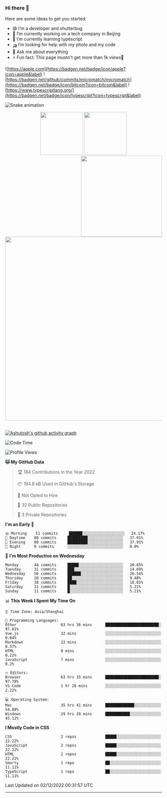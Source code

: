 
### Hi there 👋


Here are some ideas to get you started:

- 😄 I’m a developer and shutterbug
- 🔭 I’m currently working on a tech company in Beijing
- 🌱 I’m currently learning typescript
- 🛺 I’m looking for help with my photo and my code
- 💬 Ask me about everything
- ⚡ Fun fact: This page mustn't get more than 1k views🤣

![https://apple.com](https://badgen.net/badge/icon/apple?icon=apple&label)
![https://badgen.net/github/commits/micromatch/micromatch](https://badgen.net/badge/icon/bitcoin?icon=bitcoin&label)
![https://www.typescriptlang.org/](https://badgen.net/badge/icon/typescript?icon=typescript&label)




![Snake animation](https://github.com/changzhenlin/changzhenlin/blob/output/github-contribution-grid-snake.svg)

<!-- GitHub数据统计 -->
<div align="center">
  <img height="137px" src="https://github-readme-stats.vercel.app/api?username=changzhenlin&hide_title=true&hide_border=true&show_icons=trueline_height=21&text_color=000&icon_color=000&theme=graywhite" />
  <img height="137px" src="https://github-readme-stats.vercel.app/api/top-langs/?username=changzhenlin&hide_title=true&hide_border=true&layout=compact&langs_count=6&text_color=000&icon_color=fff&theme=graywhite" />
</div>

<!-- 连续提交代码天数记录 -->
<div align="center">
  <img style="float:right" width="260" src="https://media.giphy.com/media/G90BPjJbzidJIbVs54/giphy.gif" />
  <img width="590" src="https://github-readme-streak-stats.herokuapp.com/?user=changzhenlin&hide_border=true" />
</div>
<br>

[![Ashutosh's github activity graph](https://activity-graph.herokuapp.com/graph?username=changzhenlin&theme=dracula)](https://github.com/ashutosh00710/github-readme-activity-graph)


<!--START_SECTION:waka-->
![Code Time](http://img.shields.io/badge/Code%20Time-2%2C275%20hrs%2022%20mins-blue)

![Profile Views](http://img.shields.io/badge/Profile%20Views-749-blue)

**🐱 My GitHub Data** 

> 🏆 184 Contributions in the Year 2022
 > 
> 📦 194.8 kB Used in GitHub's Storage 
 > 
> 🚫 Not Opted to Hire
 > 
> 📜 32 Public Repositories 
 > 
> 🔑 3 Private Repositories  
 > 
**I'm an Early 🐤** 

```text
🌞 Morning    51 commits     ██████░░░░░░░░░░░░░░░░░░░   24.17% 
🌆 Daytime    80 commits     █████████░░░░░░░░░░░░░░░░   37.91% 
🌃 Evening    80 commits     █████████░░░░░░░░░░░░░░░░   37.91% 
🌙 Night      0 commits      ░░░░░░░░░░░░░░░░░░░░░░░░░   0.0%

```
📅 **I'm Most Productive on Wednesday** 

```text
Monday       44 commits     █████░░░░░░░░░░░░░░░░░░░░   20.85% 
Tuesday      31 commits     ███░░░░░░░░░░░░░░░░░░░░░░   14.69% 
Wednesday    56 commits     ██████░░░░░░░░░░░░░░░░░░░   26.54% 
Thursday     20 commits     ██░░░░░░░░░░░░░░░░░░░░░░░   9.48% 
Friday       38 commits     ████░░░░░░░░░░░░░░░░░░░░░   18.01% 
Saturday     11 commits     █░░░░░░░░░░░░░░░░░░░░░░░░   5.21% 
Sunday       11 commits     █░░░░░░░░░░░░░░░░░░░░░░░░   5.21%

```


📊 **This Week I Spent My Time On** 

```text
⌚︎ Time Zone: Asia/Shanghai

💬 Programming Languages: 
Other                    63 hrs 36 mins      ████████████████████████░   97.81% 
Vue.js                   32 mins             ░░░░░░░░░░░░░░░░░░░░░░░░░   0.84% 
Markdown                 22 mins             ░░░░░░░░░░░░░░░░░░░░░░░░░   0.57% 
HTML                     8 mins              ░░░░░░░░░░░░░░░░░░░░░░░░░   0.22% 
JavaScript               7 mins              ░░░░░░░░░░░░░░░░░░░░░░░░░   0.2%

🔥 Editors: 
Browser                  63 hrs 35 mins      ████████████████████████░   97.78% 
VS Code                  1 hr 26 mins        ░░░░░░░░░░░░░░░░░░░░░░░░░   2.22%

💻 Operating System: 
Mac                      35 hrs 41 mins      █████████████░░░░░░░░░░░░   54.88% 
Windows                  29 hrs 20 mins      ███████████░░░░░░░░░░░░░░   45.12%

```

**I Mostly Code in CSS** 

```text
CSS                      2 repos             █████░░░░░░░░░░░░░░░░░░░░   22.22% 
JavaScript               2 repos             █████░░░░░░░░░░░░░░░░░░░░   22.22% 
HTML                     2 repos             █████░░░░░░░░░░░░░░░░░░░░   22.22% 
Smarty                   1 repo              ██░░░░░░░░░░░░░░░░░░░░░░░   11.11% 
TypeScript               1 repo              ██░░░░░░░░░░░░░░░░░░░░░░░   11.11%

```



 Last Updated on 02/12/2022 00:31:57 UTC
<!--END_SECTION:waka-->

---

